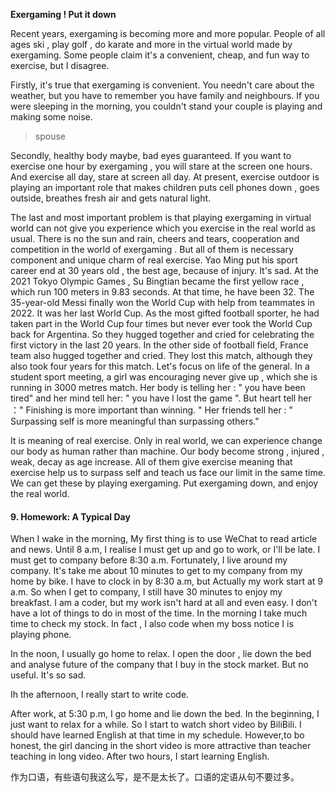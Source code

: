 **Exergaming ! Put it down**

Recent years, exergaming  is becoming more and more popular. People of all ages ski , play golf , do karate and more in the virtual world made by exergaming.  Some people claim it's a convenient, cheap, and fun way to exercise, but I disagree. 

> 

Firstly, it's true that exergaming  is convenient. You needn't care about the weather, but you have to remember you have family and neighbours. If you were sleeping in the morning, you couldn't stand  your couple  is playing and making some noise.

> spouse 

Secondly, healthy body maybe, bad eyes guaranteed. If you want to exercise one hour by exergaming   , you will stare at the screen one hours.  And exercise all day, stare at screen all day. At present, exercise outdoor is playing an important role that makes children puts cell phones down , goes outside, breathes fresh air and gets natural light. 



The last and most important problem is that playing exergaming in virtual world can not give you experience which you exercise in the real world as usual. There is no the sun and rain, cheers  and tears,  cooperation and competition in the world of exergaming . But all of them is necessary component and unique charm of real exercise. Yao Ming put his sport career end at 30 years old , the best age, because of injury. It's sad. At the 2021 Tokyo Olympic Games ,  Su Bingtian became the first yellow race , which run 100 meters in 9.83 seconds. At that time, he have been 32.  The 35-year-old Messi finally won the World Cup with help from teammates in 2022. It was her last  World Cup.  As the most gifted football sporter,  he had taken part in the World Cup four times but never ever took  the World Cup back for Argentina. So they hugged together and cried for celebrating the first  victory in the last 20 years. In the other side of football field, France team also hugged together and cried. They lost this match, although they also took four years for this match. Let's focus on life of the general. In a student sport meeting, a girl was encouraging never give up , which she is running in 3000 metres match.  Her body is telling her : " you have been tired"  and her mind tell her: " you have l lost the game ".  But heart tell her ：" Finishing is more important than winning. "  Her friends tell her : " Surpassing self  is more meaningful than surpassing others."



It is meaning of real exercise. Only in real world, we can experience change our body as human rather than machine.  Our body become strong , injured , weak, decay as age increase. All of them give exercise meaning that exercise help us to surpass self and teach us face our limit in the same time. We can get these by playing exergaming.  Put  exergaming down, and enjoy the real world. 

#### 9. Homework: A Typical Day

When I wake in the morning, My first thing is to use WeChat to read article and news.
Until 8 a.m, I realise I must get up and go to work, or I'll be late. I must get to company before 8:30 a.m.
Fortunately, I live around my company. It's take me about 10 minutes to get to my company from my home by bike.
I have to clock in by 8:30 a.m, but Actually my work start at 9 a.m. So when I get to company, I still have 30  minutes to enjoy my breakfast.
I am a coder, but my work isn't hard at all and even easy. I don't have a lot of things to do in  most of the time.
In the morning I take much time to check my stock. In fact , I also code when my boss notice I is playing phone.

In the noon, I usually go home to relax. I open the door , lie down the bed and analyse future of the company that I buy in the stock market.
But no useful. It's so sad.

Ih the afternoon, I really start to write code.

After work, at 5:30 p.m, I go home and lie down the bed. In the beginning, I just want to relax for a while.
So I start to watch  short video by BiliBili. I should have learned English at that time in my schedule.
However,to bo honest, the girl dancing in the short video is more attractive than teacher teaching in long video.
After two hours, I start learning English.

作为口语，有些语句我这么写，是不是太长了。口语的定语从句不要过多。